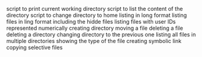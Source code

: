 script to print current working directory
script to list the content of the directory
script to change directory to home
listing in long format
listing files in ling format including the hidde files
listing files with user IDs represented numerically
creating directory
moving a file
deleting a file
deleting a directory
changing directory to the previous one
listing all files in multiple directories
showing the type of the file
creating symbolic link
copying selective files
